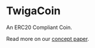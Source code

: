 # TwigaCoin
An ERC20 Compliant Coin.

Read more on our [concept paper](https://www.dropbox.com/s/md1uato0v5xr7qp/TwigaCoin%20Concept.pdf?dl=0).
